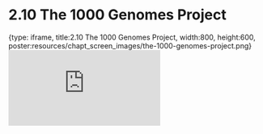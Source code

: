 # 2.10 The 1000 Genomes Project
 
{type: iframe, title:2.10 The 1000 Genomes Project, width:800, height:600, poster:resources/chapt_screen_images/the-1000-genomes-project.png}
![](https://stephaniemyan.github.io/hgv_modules/no_toc/the-1000-genomes-project.html)
 

 
